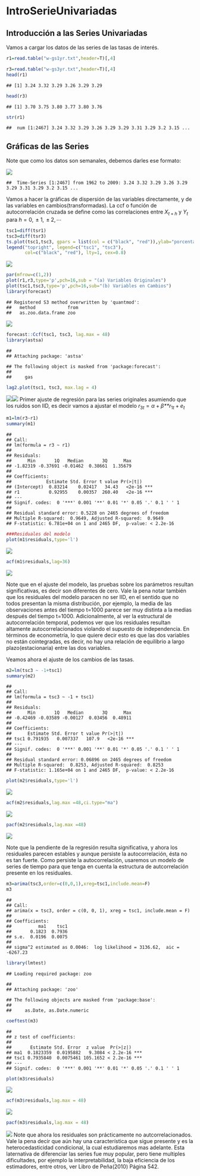 IntroSerieUnivariadas
================

## Introducción a las Series Univariadas

Vamos a cargar los datos de las series de las tasas de interés.

``` r
r1=read.table("w-gs1yr.txt",header=T)[,4] 

r3=read.table("w-gs3yr.txt",header=T)[,4]
head(r1)
```

    ## [1] 3.24 3.32 3.29 3.26 3.29 3.29

``` r
head(r3)
```

    ## [1] 3.70 3.75 3.80 3.77 3.80 3.76

``` r
str(r1)
```

    ##  num [1:2467] 3.24 3.32 3.29 3.26 3.29 3.29 3.31 3.29 3.2 3.15 ...

## Gráficas de las Series

Note que como los datos son semanales, debemos darles ese formato:

![](IntroSeriesUnivariadas_files/figure-gfm/GráficasTasas-1.png)<!-- -->

    ##  Time-Series [1:2467] from 1962 to 2009: 3.24 3.32 3.29 3.26 3.29 3.29 3.31 3.29 3.2 3.15 ...

Vamos a hacer la gráficas de dispersión de las variables directamente, y
de las variables en cambios(transformadas). La ccf o función de
autocorrelación cruzada se define como las correlaciones entre
*X*<sub>*t* + *h*</sub> y *Y*<sub>*t*</sub> para *h* = 0,  ± 1,  ± 2, ⋯

``` r
tsc1=diff(tsr1)
tsc3=diff(tsr3)
ts.plot(tsc1,tsc3, gpars = list(col = c("black", "red")),ylab="porcentaje")
legend("topright", legend=c("tsc1", "tsc3"),
       col=c("black", "red"), lty=1, cex=0.8)
```

![](IntroSeriesUnivariadas_files/figure-gfm/Diagramas%20de%20dispersión-1.png)<!-- -->

``` r
par(mfrow=c(1,2))
plot(r1,r3,type='p',pch=16,sub = "(a) Variables Originales")
plot(tsc1,tsc3,type='p',pch=16,sub="(b) Variables en Cambios")
library(forecast)
```

    ## Registered S3 method overwritten by 'quantmod':
    ##   method            from
    ##   as.zoo.data.frame zoo

![](IntroSeriesUnivariadas_files/figure-gfm/Diagramas%20de%20dispersión-2.png)<!-- -->

``` r
forecast::Ccf(tsc1, tsc3, lag.max = 48) 
library(astsa)
```

    ## 
    ## Attaching package: 'astsa'

    ## The following object is masked from 'package:forecast':
    ## 
    ##     gas

``` r
lag2.plot(tsc1, tsc3, max.lag = 4)
```

![](IntroSeriesUnivariadas_files/figure-gfm/Diagramas%20de%20dispersión-3.png)<!-- -->![](IntroSeriesUnivariadas_files/figure-gfm/Diagramas%20de%20dispersión-4.png)<!-- -->
Primer ajuste de regresión para las series originales asumiendo que los
ruidos son IID, es decir vamos a ajustar el modelo
*r*<sub>3*t*</sub> = *α* + *β**r*<sub>1*t*</sub> + *e*<sub>*t*</sub>

``` r
m1=lm(r3~r1)
summary(m1)
```

    ## 
    ## Call:
    ## lm(formula = r3 ~ r1)
    ## 
    ## Residuals:
    ##      Min       1Q   Median       3Q      Max 
    ## -1.82319 -0.37691 -0.01462  0.38661  1.35679 
    ## 
    ## Coefficients:
    ##             Estimate Std. Error t value Pr(>|t|)    
    ## (Intercept)  0.83214    0.02417   34.43   <2e-16 ***
    ## r1           0.92955    0.00357  260.40   <2e-16 ***
    ## ---
    ## Signif. codes:  0 '***' 0.001 '**' 0.01 '*' 0.05 '.' 0.1 ' ' 1
    ## 
    ## Residual standard error: 0.5228 on 2465 degrees of freedom
    ## Multiple R-squared:  0.9649, Adjusted R-squared:  0.9649 
    ## F-statistic: 6.781e+04 on 1 and 2465 DF,  p-value: < 2.2e-16

``` r
###Residuales del modelo
plot(m1$residuals,type='l')
```

![](IntroSeriesUnivariadas_files/figure-gfm/Ajuste%20Variables%20Originales-1.png)<!-- -->

``` r
acf(m1$residuals,lag=36)
```

![](IntroSeriesUnivariadas_files/figure-gfm/Ajuste%20Variables%20Originales-2.png)<!-- -->

Note que en el ajuste del modelo, las pruebas sobre los parámetros
resultan significativas, es decir son diferentes de cero. Vale la pena
notar también que los residuales del modelo paracen no ser IID, en el
sentido que no todos presentan la misma distribución, por ejemplo, la
media de las observaciones antes del tiempo t=1000 parece ser muy
distinta a la medias después del tiempo t=1000. Adicionalmente, al ver
la estructural de autocorrelación temporal, podemos ver que los
residuales resultan altamente autocorrelacionados violando el supuesto
de independencia. En términos de econometría, lo que quiere decir esto
es que las dos variables no están cointegradas, es decir, no hay una
relación de equilibrio a largo plazo(estacionaria) entre las dos
variables.

Veamos ahora el ajuste de los cambios de las tasas.

``` r
m2=lm(tsc3 ~ -1+tsc1) 
summary(m2)
```

    ## 
    ## Call:
    ## lm(formula = tsc3 ~ -1 + tsc1)
    ## 
    ## Residuals:
    ##      Min       1Q   Median       3Q      Max 
    ## -0.42469 -0.03589 -0.00127  0.03456  0.48911 
    ## 
    ## Coefficients:
    ##      Estimate Std. Error t value Pr(>|t|)    
    ## tsc1 0.791935   0.007337   107.9   <2e-16 ***
    ## ---
    ## Signif. codes:  0 '***' 0.001 '**' 0.01 '*' 0.05 '.' 0.1 ' ' 1
    ## 
    ## Residual standard error: 0.06896 on 2465 degrees of freedom
    ## Multiple R-squared:  0.8253, Adjusted R-squared:  0.8253 
    ## F-statistic: 1.165e+04 on 1 and 2465 DF,  p-value: < 2.2e-16

``` r
plot(m2$residuals,type='l')
```

![](IntroSeriesUnivariadas_files/figure-gfm/ajuste%20cambios%20en%20tasas-1.png)<!-- -->

``` r
acf(m2$residuals,lag.max =48,ci.type="ma")
```

![](IntroSeriesUnivariadas_files/figure-gfm/ajuste%20cambios%20en%20tasas-2.png)<!-- -->

``` r
pacf(m2$residuals,lag.max =48)
```

![](IntroSeriesUnivariadas_files/figure-gfm/ajuste%20cambios%20en%20tasas-3.png)<!-- -->

Note que la pendiente de la regresión resulta significativa, y ahora los
residuales parecen estables y aunque persiste la autocorrelación, ésta
no es tan fuerte. Como persiste la autocorrelación, usaremos un modelo
de series de tiempo para que tenga en cuenta la estructura de
autcorrelación presente en los residuales.

``` r
m3=arima(tsc3,order=c(0,0,1),xreg=tsc1,include.mean=F)
m3
```

    ## 
    ## Call:
    ## arima(x = tsc3, order = c(0, 0, 1), xreg = tsc1, include.mean = F)
    ## 
    ## Coefficients:
    ##          ma1    tsc1
    ##       0.1823  0.7936
    ## s.e.  0.0196  0.0075
    ## 
    ## sigma^2 estimated as 0.0046:  log likelihood = 3136.62,  aic = -6267.23

``` r
library(lmtest)
```

    ## Loading required package: zoo

    ## 
    ## Attaching package: 'zoo'

    ## The following objects are masked from 'package:base':
    ## 
    ##     as.Date, as.Date.numeric

``` r
coeftest(m3)
```

    ## 
    ## z test of coefficients:
    ## 
    ##       Estimate Std. Error  z value  Pr(>|z|)    
    ## ma1  0.1823359  0.0195882   9.3084 < 2.2e-16 ***
    ## tsc1 0.7935840  0.0075461 105.1652 < 2.2e-16 ***
    ## ---
    ## Signif. codes:  0 '***' 0.001 '**' 0.01 '*' 0.05 '.' 0.1 ' ' 1

``` r
plot(m3$residuals)
```

![](IntroSeriesUnivariadas_files/figure-gfm/series%20tasas-1.png)<!-- -->

``` r
acf(m3$residuals,lag.max = 48)
```

![](IntroSeriesUnivariadas_files/figure-gfm/series%20tasas-2.png)<!-- -->

``` r
pacf(m3$residuals,lag.max = 48)
```

![](IntroSeriesUnivariadas_files/figure-gfm/series%20tasas-3.png)<!-- -->
Note que ahora los residuales son prácticamente no autcorrelacionados.
Vale la pena decir que aún hay una característica que sigue presente y
es la heterocedasticidad condicional, la cual estudiaremos mas adelante.
Esta laternativa de diferenciar las series fue muy popular, pero tiene
multiples dificultades, por ejemplo la interpretabilidad, la baja
eficiencia de los estimadores, entre otros, ver Libro de Peña(2010)
Página 542.
